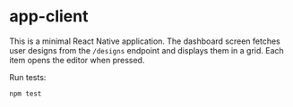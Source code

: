# app-client

This is a minimal React Native application. The dashboard screen fetches user designs from the `/designs` endpoint and displays them in a grid. Each item opens the editor when pressed.

Run tests:

```
npm test
```
